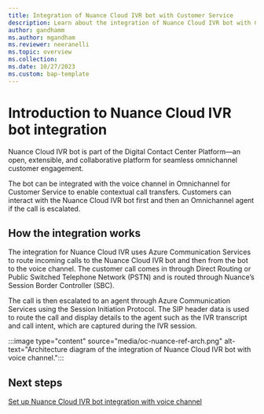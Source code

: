 ```yaml
---
title: Integration of Nuance Cloud IVR bot with Customer Service
description: Learn about the integration of Nuance Cloud IVR bot with Customer Service.
author: gandhamm
ms.author: mgandham
ms.reviewer: neeranelli
ms.topic: overview 
ms.collection:  
ms.date: 10/27/2023
ms.custom: bap-template 
---
```


# Introduction to Nuance Cloud IVR bot integration

Nuance Cloud IVR bot is part of the Digital Contact Center Platform&#8212;an open, extensible, and collaborative platform for seamless omnichannel customer engagement.

The bot can be integrated with the voice channel in Omnichannel for Customer Service to enable contextual call transfers. Customers can interact with the Nuance Cloud IVR bot first and then an Omnichannel agent if the call is escalated.

## How the integration works

The integration for Nuance Cloud IVR uses Azure Communication Services to route incoming calls to the Nuance Cloud IVR bot and then from the bot to the voice channel. The customer call comes in through Direct Routing or Public Switched Telephone Network (PSTN) and is routed through Nuance’s Session Border Controller (SBC).

The call is then escalated to an agent through Azure Communication Services using the  Session Initiation Protocol. The SIP header data is used to route the call and display details to the agent such as the IVR transcript and call intent, which are captured during the IVR session.

 :::image type="content" source="media/oc-nuance-ref-arch.png" alt-text="Architecture diagram of the integration of Nuance Cloud IVR bot with voice channel.":::

## Next steps

[Set up Nuance Cloud IVR bot integration with voice channel](oc-nuance-setup.md)
